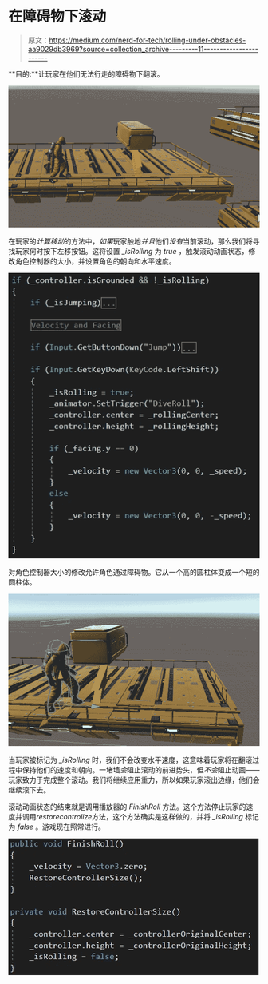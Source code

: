 # 在障碍物下滚动

> 原文：<https://medium.com/nerd-for-tech/rolling-under-obstacles-aa9029db3969?source=collection_archive---------11----------------------->

**目的:**让玩家在他们无法行走的障碍物下翻滚。

![](img/7c4972c5304fae35e0e27f6e726ac77c.png)

在玩家的*计算移动*的方法中，*如果*玩家触地*并且*他们*没有*当前滚动，那么我们将寻找玩家何时按下左移按钮。这将设置 *_isRolling* 为 *true* ，触发滚动动画状态，修改角色控制器的大小，并设置角色的朝向和水平速度。

![](img/2494f14456bef5f7f42aba8810d7b722.png)

对角色控制器大小的修改允许角色通过障碍物。它从一个高的圆柱体变成一个短的圆柱体。

![](img/4bcd0de9e7077f1020fba2e35b19fdd3.png)

当玩家被标记为 *_isRolling* 时，我们不会改变水平速度，这意味着玩家将在翻滚过程中保持他们的速度和朝向。一堵墙*会*阻止滚动的前进势头，但*不会*阻止动画——玩家致力于完成整个滚动。我们将继续应用重力，所以如果玩家滚出边缘，他们会继续滚下去。

滚动动画状态的结束就是调用播放器的 *FinishRoll* 方法。这个方法停止玩家的速度并调用*restorecontrolize*方法，这个方法确实是这样做的，并将 *_isRolling* 标记为 *false* 。游戏现在照常进行。

![](img/e3718ee44a0c197198b546916c78f646.png)